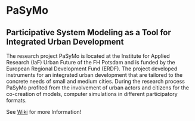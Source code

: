 # PaSyMo
## Participative System Modeling as a Tool for Integrated Urban Development

The research project PaSyMo is located at the Institute for Applied Research (IaF) Urban Future of the FH Potsdam and is funded by the European Regional Development Fund (ERDF). The project developed instruments for an integrated urban development that are tailored to the concrete needs of small and medium cities. During the research process PaSyMo profited from the involvement of urban actors and citizens for the co-creation of models, computer simulations in different participatory formats.

See [Wiki](./wiki) for more Information!
